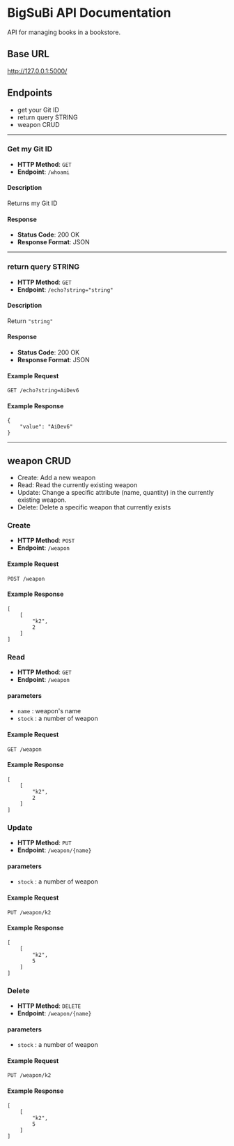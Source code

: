 # BigSuBi API Documentation

API for managing books in a bookstore.

## Base URL
http://127.0.0.1:5000/

## Endpoints
- get your Git ID
- return query STRING
- weapon CRUD

---
### Get my Git ID
- **HTTP Method**: `GET`
- **Endpoint**: `/whoami`

#### Description
Returns my Git ID

#### Response
- **Status Code**: 200 OK
- **Response Format**: JSON

---

### return query STRING
- **HTTP Method**: `GET`
- **Endpoint**: `/echo?string="string"`

#### Description
Return `"string"`

#### Response
- **Status Code**: 200 OK
- **Response Format**: JSON

#### Example Request
```
GET /echo?string=AiDev6
```
#### Example Response
```
{
    "value": "AiDev6"
}
```
---
## weapon CRUD
- Create: Add a new weapon
- Read: Read the currently existing weapon
- Update: Change a specific attribute (name, quantity) in the currently existing weapon.
- Delete: Delete a specific weapon that currently exists

### Create
- **HTTP Method**: `POST`
- **Endpoint**: `/weapon`
#### Example Request
```
POST /weapon
```
#### Example Response
```
[
    [
        "k2",
        2
    ]
]
```

### Read
- **HTTP Method**: `GET`
- **Endpoint**: `/weapon`
#### parameters
- `name` : weapon's name
- `stock` : a number of weapon
#### Example Request
```
GET /weapon
```
#### Example Response
```
[
    [
        "k2",
        2
    ]
]
```
### Update
- **HTTP Method**: `PUT`
- **Endpoint**: `/weapon/{name}`
#### parameters
- `stock` : a number of weapon
#### Example Request
```
PUT /weapon/k2
```
#### Example Response
```
[
    [
        "k2",
        5
    ]
]
```


### Delete
- **HTTP Method**: `DELETE`
- **Endpoint**: `/weapon/{name}`
#### parameters
- `stock` : a number of weapon
#### Example Request
```
PUT /weapon/k2
```
#### Example Response
```
[
    [
        "k2",
        5
    ]
]
```